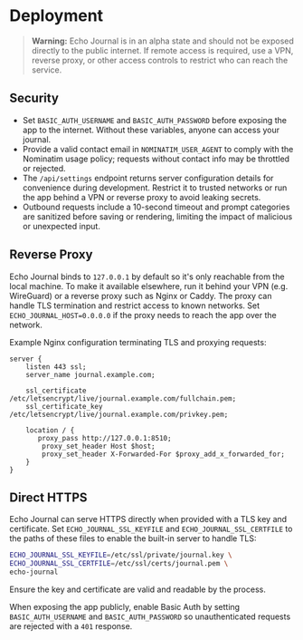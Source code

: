 # Deployment

> **Warning:** Echo Journal is in an alpha state and should not be exposed directly to the public internet. If remote access is required, use a VPN, reverse proxy, or other access controls to restrict who can reach the service.

## Security

- Set `BASIC_AUTH_USERNAME` and `BASIC_AUTH_PASSWORD` before exposing the app to the internet. Without these variables, anyone can access your journal.
- Provide a valid contact email in `NOMINATIM_USER_AGENT` to comply with the Nominatim usage policy; requests without contact info may be throttled or rejected.
- The `/api/settings` endpoint returns server configuration details for convenience during development. Restrict it to trusted networks or run the app behind a VPN or reverse proxy to avoid leaking secrets.
- Outbound requests include a 10-second timeout and prompt categories are sanitized before saving or rendering, limiting the impact of malicious or unexpected input.

## Reverse Proxy

Echo Journal binds to `127.0.0.1` by default so it's only reachable from the local machine. To make it available elsewhere, run it behind your VPN (e.g. WireGuard) or a reverse proxy such as Nginx or Caddy. The proxy can handle TLS termination and restrict access to known networks. Set `ECHO_JOURNAL_HOST=0.0.0.0` if the proxy needs to reach the app over the network.

Example Nginx configuration terminating TLS and proxying requests:

```nginx
server {
    listen 443 ssl;
    server_name journal.example.com;

    ssl_certificate     /etc/letsencrypt/live/journal.example.com/fullchain.pem;
    ssl_certificate_key /etc/letsencrypt/live/journal.example.com/privkey.pem;

    location / {
       proxy_pass http://127.0.0.1:8510;
        proxy_set_header Host $host;
        proxy_set_header X-Forwarded-For $proxy_add_x_forwarded_for;
    }
}
```

## Direct HTTPS

Echo Journal can serve HTTPS directly when provided with a TLS key and
certificate. Set `ECHO_JOURNAL_SSL_KEYFILE` and
`ECHO_JOURNAL_SSL_CERTFILE` to the paths of these files to enable the
built-in server to handle TLS:

```bash
ECHO_JOURNAL_SSL_KEYFILE=/etc/ssl/private/journal.key \
ECHO_JOURNAL_SSL_CERTFILE=/etc/ssl/certs/journal.pem \
echo-journal
```

Ensure the key and certificate are valid and readable by the process.

When exposing the app publicly, enable Basic Auth by setting `BASIC_AUTH_USERNAME` and `BASIC_AUTH_PASSWORD` so unauthenticated requests are rejected with a `401` response.
